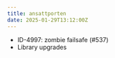 ```yaml
---
title: ansattporten
date: 2025-01-29T13:12:00Z
---
```

- ID-4997: zombie failsafe (#537)
- Library upgrades

